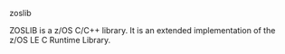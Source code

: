 zoslib

ZOSLIB is a z/OS C/C++ library. It is an extended implementation of the z/OS LE C Runtime Library.
